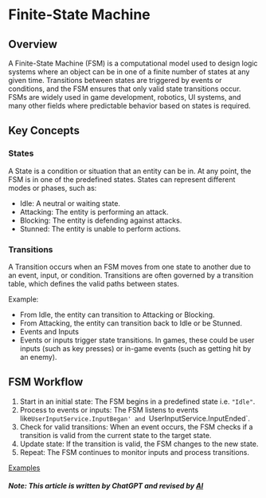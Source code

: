 # Finite-State Machine

## Overview
A Finite-State Machine (FSM) is a computational model used to design logic systems where an object can be in one of a finite number of states at any given time. 
Transitions between states are triggered by events or conditions, and the FSM ensures that only valid state transitions occur. 
FSMs are widely used in game development, robotics, UI systems, and many other fields where predictable behavior based on states is required.

## Key Concepts
### States
A State is a condition or situation that an entity can be in. At any point, the FSM is in one of the predefined states. States can represent different modes or phases, such as:

- Idle: A neutral or waiting state.
- Attacking: The entity is performing an attack.
- Blocking: The entity is defending against attacks.
- Stunned: The entity is unable to perform actions.

### Transitions
A Transition occurs when an FSM moves from one state to another due to an event, input, or condition. Transitions are often governed by a transition table, which defines the valid paths between states.

Example:

- From Idle, the entity can transition to Attacking or Blocking.
- From Attacking, the entity can transition back to Idle or be Stunned.
- Events and Inputs
- Events or inputs trigger state transitions. In games, these could be user inputs (such as key presses) or in-game events (such as getting hit by an enemy).

## FSM Workflow

1. Start in an initial state: The FSM begins in a predefined state i.e. `"Idle"`.
2. Process to events or inputs: The FSM listens to events like`UserInputService.InputBegan' and `UserInputService.InputEnded`.
3. Check for valid transitions: When an event occurs, the FSM checks if a transition is valid from the current state to the target state.
4. Update state: If the transition is valid, the FSM changes to the new state.
5. Repeat: The FSM continues to monitor inputs and process transitions.

[Examples](https://github.com/alpluspluss/roblox-fsm-tutorial/blob/main/file/state_machine.rbxl)

##### Note: This article is written by ChatGPT and revised by [Al](https://github.com/alpluspluss)
